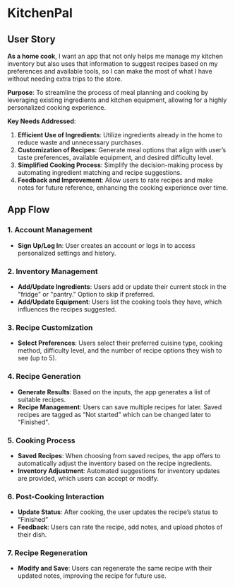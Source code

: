 # KitchenPal

## User Story

**As a home cook**, I want an app that not only helps me manage my kitchen inventory but also uses that information to suggest recipes based on my preferences and available tools, so I can make the most of what I have without needing extra trips to the store.

**Purpose**: To streamline the process of meal planning and cooking by leveraging existing ingredients and kitchen equipment, allowing for a highly personalized cooking experience.

**Key Needs Addressed**:

1. **Efficient Use of Ingredients**: Utilize ingredients already in the home to reduce waste and unnecessary purchases.
2. **Customization of Recipes**: Generate meal options that align with user’s taste preferences, available equipment, and desired difficulty level.
3. **Simplified Cooking Process**: Simplify the decision-making process by automating ingredient matching and recipe suggestions.
4. **Feedback and Improvement**: Allow users to rate recipes and make notes for future reference, enhancing the cooking experience over time.

## App Flow

### 1. Account Management

- **Sign Up/Log In**: User creates an account or logs in to access personalized settings and history.

### 2. Inventory Management

- **Add/Update Ingredients**: Users add or update their current stock in the "fridge" or "pantry." Option to skip if preferred.
- **Add/Update Equipment**: Users list the cooking tools they have, which influences the recipes suggested.

### 3. Recipe Customization

- **Select Preferences**: Users select their preferred cuisine type, cooking method, difficulty level, and the number of recipe options they wish to see (up to 5).

### 4. Recipe Generation

- **Generate Results**: Based on the inputs, the app generates a list of suitable recipes.
- **Recipe Management**: Users can save multiple recipes for later. Saved recipes are tagged as “Not started” which can be changed later to "Finished".

### 5. Cooking Process

- **Saved Recipes**: When choosing from saved recipes, the app offers to automatically adjust the inventory based on the recipe ingredients.
- **Inventory Adjustment**: Automated suggestions for inventory updates are provided, which users can accept or modify.

### 6. Post-Cooking Interaction

- **Update Status**: After cooking, the user updates the recipe’s status to “Finished”
- **Feedback**: Users can rate the recipe, add notes, and upload photos of their dish.

### 7. Recipe Regeneration

- **Modify and Save**: Users can regenerate the same recipe with their updated notes, improving the recipe for future use.
